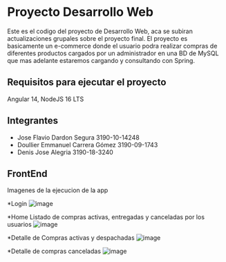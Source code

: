 # Proyecto Desarrollo Web

Este es el codigo del proyecto de Desarrollo Web, aca se subiran actualizaciones grupales sobre el proyecto final.
El proyecto es basicamente un e-commerce donde el usuario podra realizar compras de diferentes productos cargados por un administrador en una BD de MySQL que mas adelante estaremos cargando y consultando con Spring.

## Requisitos para ejecutar el proyecto

Angular 14, NodeJS 16 LTS

## Integrantes

* Jose Flavio Dardon Segura 3190-10-14248
* Doullier Emmanuel Carrera Gómez 3190-09-1743
* Denis Jose Alegria 3190-18-3240

## FrontEnd

Imagenes de la ejecucion de la app

*Login
![image](https://user-images.githubusercontent.com/82725198/183257176-b64d1df0-a2b0-4c18-b983-43abd3af7972.png)

*Home
Listado de compras activas, entregadas y canceladas por los usuarios
![image](https://user-images.githubusercontent.com/82725198/183257521-44110387-dc5c-4314-b92d-c7e5b2e263dd.png)

*Detalle de Compras activas y despachadas
![image](https://user-images.githubusercontent.com/82725198/183257599-cdc28adf-56a9-47db-996e-ee3862c62e5e.png)

*Detalle de compras canceladas
![image](https://user-images.githubusercontent.com/82725198/183257627-aa473835-c36e-44c6-9607-d86a5dbeb08f.png)
